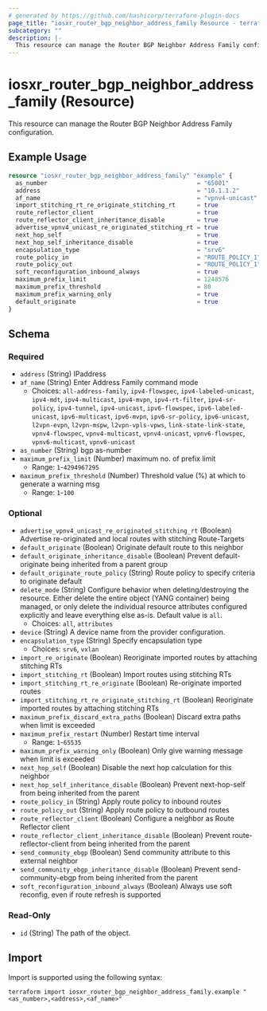 ```yaml
---
# generated by https://github.com/hashicorp/terraform-plugin-docs
page_title: "iosxr_router_bgp_neighbor_address_family Resource - terraform-provider-iosxr"
subcategory: ""
description: |-
  This resource can manage the Router BGP Neighbor Address Family configuration.
---
```


# iosxr_router_bgp_neighbor_address_family (Resource)

This resource can manage the Router BGP Neighbor Address Family configuration.

## Example Usage

```terraform
resource "iosxr_router_bgp_neighbor_address_family" "example" {
  as_number                                          = "65001"
  address                                            = "10.1.1.2"
  af_name                                            = "vpnv4-unicast"
  import_stitching_rt_re_originate_stitching_rt      = true
  route_reflector_client                             = true
  route_reflector_client_inheritance_disable         = true
  advertise_vpnv4_unicast_re_originated_stitching_rt = true
  next_hop_self                                      = true
  next_hop_self_inheritance_disable                  = true
  encapsulation_type                                 = "srv6"
  route_policy_in                                    = "ROUTE_POLICY_1"
  route_policy_out                                   = "ROUTE_POLICY_1"
  soft_reconfiguration_inbound_always                = true
  maximum_prefix_limit                               = 1248576
  maximum_prefix_threshold                           = 80
  maximum_prefix_warning_only                        = true
  default_originate                                  = true
}
```

<!-- schema generated by tfplugindocs -->
## Schema

### Required

- `address` (String) IPaddress
- `af_name` (String) Enter Address Family command mode
  - Choices: `all-address-family`, `ipv4-flowspec`, `ipv4-labeled-unicast`, `ipv4-mdt`, `ipv4-multicast`, `ipv4-mvpn`, `ipv4-rt-filter`, `ipv4-sr-policy`, `ipv4-tunnel`, `ipv4-unicast`, `ipv6-flowspec`, `ipv6-labeled-unicast`, `ipv6-multicast`, `ipv6-mvpn`, `ipv6-sr-policy`, `ipv6-unicast`, `l2vpn-evpn`, `l2vpn-mspw`, `l2vpn-vpls-vpws`, `link-state-link-state`, `vpnv4-flowspec`, `vpnv4-multicast`, `vpnv4-unicast`, `vpnv6-flowspec`, `vpnv6-multicast`, `vpnv6-unicast`
- `as_number` (String) bgp as-number
- `maximum_prefix_limit` (Number) maximum no. of prefix limit
  - Range: `1`-`4294967295`
- `maximum_prefix_threshold` (Number) Threshold value (%) at which to generate a warning msg
  - Range: `1`-`100`

### Optional

- `advertise_vpnv4_unicast_re_originated_stitching_rt` (Boolean) Advertise re-originated and local routes with stitching Route-Targets
- `default_originate` (Boolean) Originate default route to this neighbor
- `default_originate_inheritance_disable` (Boolean) Prevent default-originate being inherited from a parent group
- `default_originate_route_policy` (String) Route policy to specify criteria to originate default
- `delete_mode` (String) Configure behavior when deleting/destroying the resource. Either delete the entire object (YANG container) being managed, or only delete the individual resource attributes configured explicitly and leave everything else as-is. Default value is `all`.
  - Choices: `all`, `attributes`
- `device` (String) A device name from the provider configuration.
- `encapsulation_type` (String) Specify encapsulation type
  - Choices: `srv6`, `vxlan`
- `import_re_originate` (Boolean) Reoriginate imported routes by attaching stitching RTs
- `import_stitching_rt` (Boolean) Import routes using stitching RTs
- `import_stitching_rt_re_originate` (Boolean) Re-originate imported routes
- `import_stitching_rt_re_originate_stitching_rt` (Boolean) Reoriginate imported routes by attaching stitching RTs
- `maximum_prefix_discard_extra_paths` (Boolean) Discard extra paths when limit is exceeded
- `maximum_prefix_restart` (Number) Restart time interval
  - Range: `1`-`65535`
- `maximum_prefix_warning_only` (Boolean) Only give warning message when limit is exceeded
- `next_hop_self` (Boolean) Disable the next hop calculation for this neighbor
- `next_hop_self_inheritance_disable` (Boolean) Prevent next-hop-self from being inherited from the parent
- `route_policy_in` (String) Apply route policy to inbound routes
- `route_policy_out` (String) Apply route policy to outbound routes
- `route_reflector_client` (Boolean) Configure a neighbor as Route Reflector client
- `route_reflector_client_inheritance_disable` (Boolean) Prevent route-reflector-client from being inherited from the parent
- `send_community_ebgp` (Boolean) Send community attribute to this external neighbor
- `send_community_ebgp_inheritance_disable` (Boolean) Prevent send-community-ebgp from being inherited from the parent
- `soft_reconfiguration_inbound_always` (Boolean) Always use soft reconfig, even if route refresh is supported

### Read-Only

- `id` (String) The path of the object.

## Import

Import is supported using the following syntax:

```shell
terraform import iosxr_router_bgp_neighbor_address_family.example "<as_number>,<address>,<af_name>"
```
